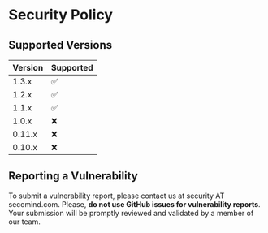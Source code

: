 <!---
  Copyright 2022 SECO Mind Srl

  SPDX-License-Identifier: LGPL-2.1-or-later OR Apache-2.0
-->

# Security Policy

## Supported Versions

| Version | Supported          |
| ------- | ------------------ |
| 1.3.x   | :white_check_mark: |
| 1.2.x   | :white_check_mark: |
| 1.1.x   | :white_check_mark: |
| 1.0.x   | :x:                |
| 0.11.x  | :x:                |
| 0.10.x  | :x:                |

## Reporting a Vulnerability

To submit a vulnerability report, please contact us at security AT secomind.com.
Please, **do not use GitHub issues for vulnerability reports**.
Your submission will be promptly reviewed and validated by a member of our team.
